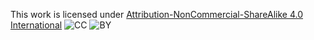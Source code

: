 This work is licensed under [Attribution-NonCommercial-ShareAlike 4.0 International](http://creativecommons.org/licenses/by-nc-sa/4.0/?ref=chooser-v1) ![CC](https://chooser-beta.creativecommons.org/img/cc-logo.f0ab4ebe.svg) ![BY](https://chooser-beta.creativecommons.org/img/cc-by.21b728bb.svg)